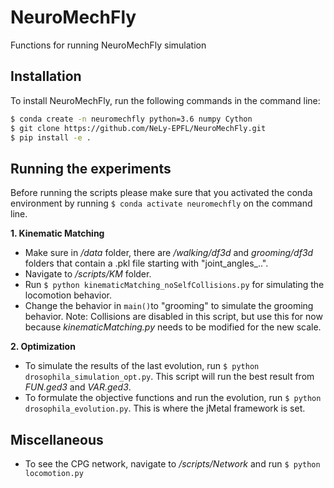 # NeuroMechFly
Functions for running NeuroMechFly simulation

## Installation 
To install NeuroMechFly, run the following commands in the command line:
```bash
$ conda create -n neuromechfly python=3.6 numpy Cython
$ git clone https://github.com/NeLy-EPFL/NeuroMechFly.git
$ pip install -e .
```

## Running the experiments 
Before running the scripts please make sure that you activated the conda environment by running ```$ conda activate neuromechfly``` on the command line. 

**1. Kinematic Matching**
- Make sure in */data* folder, there are */walking/df3d* and *grooming/df3d* folders that contain a .pkl file starting with "joint_angles_..".
- Navigate to */scripts/KM* folder.
- Run ```$ python kinematicMatching_noSelfCollisions.py``` for simulating the locomotion behavior. 
- Change the behavior in ```main()```to "grooming" to simulate the grooming behavior. Note: Collisions are disabled in this script, but use this for now because *kinematicMatching.py* needs to be modified for the new scale. 

**2. Optimization** 
- To simulate the results of the last evolution, run ```$ python drosophila_simulation_opt.py```. This script will run the best result from *FUN.ged3* and *VAR.ged3*. 
- To formulate the objective functions and run the evolution, run ```$ python drosophila_evolution.py```. This is where the jMetal framework is set. 

## Miscellaneous 
- To see the CPG network, navigate to */scripts/Network* and run ```$ python locomotion.py```

